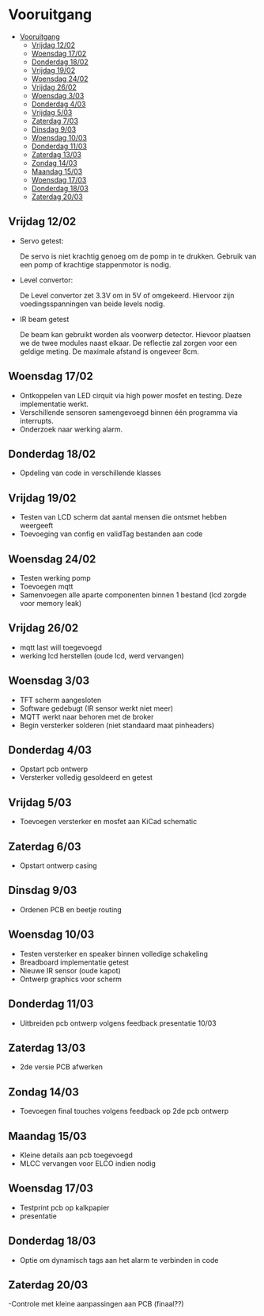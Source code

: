 # Vooruitgang
- [Vooruitgang](#vooruitgang)
  - [Vrijdag 12/02](#vrijdag-1202)
  - [Woensdag 17/02](#woensdag-1702)
  - [Donderdag 18/02](#donderdag-1802)
  - [Vrijdag 19/02](#vrijdag-1902)
  - [Woensdag 24/02](#woensdag-2402)
  - [Vrijdag 26/02](#vrijdag-2602)
  - [Woensdag 3/03](#woensdag-303)
  - [Donderdag 4/03](#donderdag-403)
  - [Vrijdag 5/03](#vrijdag-503)
  - [Zaterdag 7/03](#zaterdag-603)
  - [Dinsdag 9/03](#dinsdag-903)
  - [Woensdag 10/03](#woensdag-1003)
  - [Donderdag 11/03](#donderdag-1103)
  - [Zaterdag 13/03](#zaterdag-1303)
  - [Zondag 14/03](#zondag-1403)
  - [Maandag 15/03](#maandag-1503)
  - [Woensdag 17/03](#woensdag-1703)
  - [Donderdag 18/03](donderdag-1803)
  - [Zaterdag 20/03](#zaterdag-2003)
  
## Vrijdag 12/02

- Servo getest:

  De servo is niet krachtig genoeg om de pomp in te drukken.
  Gebruik van een pomp of krachtige stappenmotor is nodig.

- Level convertor:

  De Level convertor zet 3.3V om in 5V of omgekeerd. Hiervoor zijn voedingsspanningen van beide levels nodig.

- IR beam getest

  De beam kan gebruikt worden als voorwerp detector. Hievoor plaatsen we de twee modules naast elkaar. De reflectie zal zorgen voor een geldige meting. De maximale afstand is ongeveer 8cm.
  
## Woensdag 17/02

- Ontkoppelen van LED cirquit via high power mosfet en testing. Deze implementatie werkt.
- Verschillende sensoren samengevoegd binnen één programma via interrupts.
- Onderzoek naar werking alarm.

## Donderdag 18/02

- Opdeling van code in verschillende klasses

## Vrijdag 19/02

- Testen van LCD scherm dat aantal mensen die ontsmet hebben weergeeft
- Toevoeging van config en validTag bestanden aan code

## Woensdag 24/02

- Testen werking pomp
- Toevoegen mqtt
- Samenvoegen alle aparte componenten binnen 1 bestand (lcd zorgde voor memory leak)

## Vrijdag 26/02

- mqtt last will toegevoegd 
- werking lcd herstellen (oude lcd, werd vervangen)

## Woensdag 3/03

- TFT scherm aangesloten
- Software gedebugt (IR sensor werkt niet meer)
- MQTT werkt naar behoren met de broker
- Begin versterker solderen (niet standaard maat pinheaders) 

## Donderdag 4/03

- Opstart pcb ontwerp
- Versterker volledig gesoldeerd en getest

## Vrijdag 5/03

- Toevoegen versterker en mosfet aan KiCad schematic

## Zaterdag 6/03

- Opstart ontwerp casing

## Dinsdag 9/03

- Ordenen PCB en beetje routing

## Woensdag 10/03

- Testen versterker en speaker binnen volledige schakeling
- Breadboard implementatie getest
- Nieuwe IR sensor (oude kapot)
- Ontwerp graphics voor scherm

## Donderdag 11/03

- Uitbreiden pcb ontwerp volgens feedback presentatie 10/03

## Zaterdag 13/03

- 2de versie PCB afwerken

## Zondag 14/03

- Toevoegen final touches volgens feedback op 2de pcb ontwerp

## Maandag 15/03

- Kleine details aan pcb toegevoegd
- MLCC vervangen voor ELCO indien nodig

## Woensdag 17/03

- Testprint pcb op kalkpapier
- presentatie 

## Donderdag 18/03

- Optie om dynamisch tags aan het alarm te verbinden in code

## Zaterdag 20/03

-Controle met kleine aanpassingen aan PCB (finaal??)
